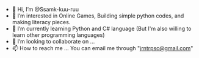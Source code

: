 - 👋 Hi, I’m @Ssamk-kuu-ruu
- 👀 I’m interested in Online Games, Building simple python codes, and making literacy pieces.
- 🌱 I’m currently learning Python and C# language (But I'm also willing to learn other programming languages)
- 💞️ I’m looking to collaborate on ...
- 📫 How to reach me ... You can email me through "jrntrpsc@gmail.com"

<!---
Ssamk-kuu-ruu/Ssamk-kuu-ruu is a ✨ special ✨ repository because its `README.md` (this file) appears on your GitHub profile.
You can click the Preview link to take a look at your changes.
--->
